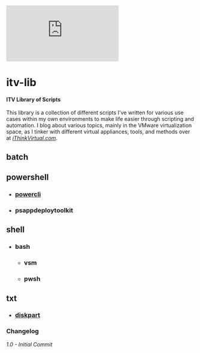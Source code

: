 ![iThinkVirtual](https://ithinkvirtual.com/wp-admin/upload.php?item=1281)

# itv-lib

#### ITV Library of Scripts

This library is a collection of different scripts I've written for various use cases within my own environments to make life easier through scripting and automation.  I blog about various topics, mainly in the VMware virtualization space, as I tinker with different virtual appliances, tools, and methods over at [*iThinkVirtual.com*](https://ithinkvirtual.com "Check it out!").

## batch

## powershell
* ### [powercli](https://github.com/virtualex-itv/itv-lib/tree/master/powershell/powercli)
* ### psappdeploytoolkit

## shell
* ### bash
  * ### vsm
  * ### pwsh

## txt
* ### [diskpart](https://github.com/virtualex-itv/itv-lib/tree/master/txt/diskpart)



### Changelog

*1.0 - Initial Commit*
